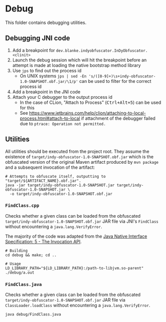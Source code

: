 # Debug

This folder contains debugging utilities.

## Debugging JNI code

1. Add a breakpoint for `dev.blanke.indyobfuscator.InDyObfuscator.<clinit>`
2. Launch the debug session which will hit the breakpoint before an attempt is made at
   loading the native bootstrap method library
3. Use `jps` to find out the process id
    - On UNIX systems `jps | sed -En 's/([0-9]+)\s+indy-obfuscator-1.0-SNAPSHOT.obf.jar/\1/p'` can
      be used to filter for the correct process id
4. Add a breakpoint in the JNI code
5. Attach your C debugger to the output process id
    - In the case of CLion, "Attach to Process" (<kbd>Ctrl+Alt+5</kbd>) can be used for this
    - See https://www.jetbrains.com/help/clion/attaching-to-local-process.html#attach-to-local if
      attachment of the debugger failed due to `ptrace: Operation not permitted.`

## Utilities

All utilities should be executed from the project root. They assume the existence of
`target/indy-obfuscator-1.0-SNAPSHOT.obf.jar` which is the obfuscated version of the original Maven artifact produced
by `mvn package` and a subsequent invocation of the artifact:

```shell
# Attempts to obfuscate itself, outputting to "target/${ARTIFACT_NAME}.obf.jar".
java -jar target/indy-obfuscator-1.0-SNAPSHOT.jar target/indy-obfuscator-1.0-SNAPSHOT.jar \
  -o target/indy-obfuscator-1.0-SNAPSHOT.obf.jar
```

### `FindClass.cpp`

Checks whether a given class can be loaded from the obfuscated `target/indy-obfuscator-1.0-SNAPSHOT.obf.jar` JAR file
via JNI's `FindClass` without encountering a `java.lang.VerifyError`.

The majority of the code was adapted from the [Java Native Interface Specification: 5 - The Invocation API][1].

```shell
# Building
cd debug && make; cd ..

# Usage
LD_LIBRARY_PATH="${LD_LIBRARY_PATH}:/path-to-libjvm.so-parent" ./debug/a.out
```

### `FindClass.java`

Checks whether a given class can be loaded from the obfuscated `target/indy-obfuscator-1.0-SNAPSHOT.obf.jar` JAR file
via `ClassLoader.loadClass` without encountering a `java.lang.VerifyError`.

```shell
java debug/FindClass.java
```

[1]: https://docs.oracle.com/en/java/javase/18/docs/specs/jni/invocation.html#overview
